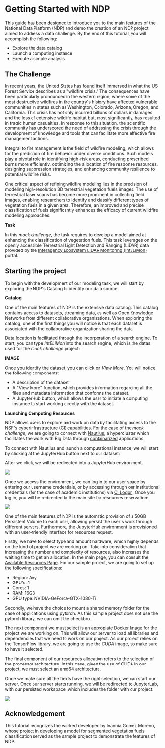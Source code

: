 # Getting Started with NDP

This guide has been designed to introduce you to the main features of the National Data Platform (NDP) and demo the creation of an NDP project aimed to address a data challenge. By the end of this tutorial, you will accomplish the following:

- Explore the data catalog
- Launch a computing instance
- Execute a simple analysis

## The Challenge

In recent years, the United States has found itself immersed in what the US Forest Service describes as a "wildfire crisis." The consequences have been particularly pronounced in the western region, where some of the most destructive wildfires in the country's history have affected vulnerable communities in states such as Washington, Colorado, Arizona, Oregon, and California. This crisis has not only incurred billions of dollars in damages and the loss of extensive wildlife habitat but, most significantly, has resulted in tragic human casualties. In response to this situation, the scientific community has underscored the need of addressing the crisis through the development of knowledge and tools that can facilitate more effective fire management actions.

Integral to fire management is the field of wildfire modeling, which allows for the prediction of fire behavior under diverse conditions. Such models play a pivotal role in identifying high-risk areas, conducting prescribed burns more efficiently, optimizing the allocation of fire response resources, designing suppression strategies, and enhancing community resilience to potential wildfire risks.

One critical aspect of refining wildfire modeling lies in the precision of modeling high-resolution 3D terrestrial vegetation fuels images. The use of terrestrial laser scans has become more prominent in collecting field images, enabling researchers to identify and classify different types of vegetation fuels in a given area. Therefore, an improved and precise classification of fuels significantly enhances the efficacy of current wildfire modeling approaches.

**Task**

In this *mock challenge*, the task requires to develop a model aimed at enhancing the classification of vegetation fuels. This task leverages on the openly accessible Terrestrial Light Detection and Ranging (LiDAR) data provided by the [Interagency Ecosystem LiDAR Monitoring (IntELiMon)](https://dmsdata.cr.usgs.gov/lidar-monitoring/viewer/) portal.

## Starting the project

To begin with the development of our modeling task, we will start by exploring the NDP's Catalog to identify our data source.

**Catalog**

One of the main features of NDP is the extensive data catalog. This catalog contains access to datasets, streaming data, as well as Open Knowledge Networks from different collaborative organizations. When exploring the catalog, one of the first things you will notice is that each dataset is associated with the collaborative organization sharing the data. 

Data location is facilitated through the incorporation of a search engine. To start, you can type *IntELiMon* into the search engine, which is the datas used for the *mock challenge* project:

**IMAGE**

Once you identify the dataset, you can click on *View More*. You will notice the following components:

- A description of the dataset
- A "View More" function, which provides information regarding all the files and metadata information that conforms the dataset. 
- A JupyterHub button, which allows the user to initiate a computing instance to start working directly with the dataset.

**Launching Computing Resources**

NDP allows users to explore and work on data by facilitating access to the NSF's cyberinfrastructure (CI) capabilities. For the case of the *mock challenge*, we are going to connect with [Nautilus](https://nationalresearchplatform.org/nautilus/), a hypercluster which facilitates the work with Big Data through [containarized](https://en.wikipedia.org/wiki/Containerization_(computing)) applications. 

To connect with Nautilus and launch a computational instance, we will start by clicking at the JupyterHub button next to our dataset:

After we click, we will be redirected into a JupyterHub environment.

<img src="https://github.com/pramonettivega/images/blob/main/Screenshot%202024-01-09%20211402.png?raw=true">

Once we access the environment, we can log in to our user space by entering our username credentials, or by accessing through our institutional credentials (for the case of academic institutions) via [CI Logon](https://www.cilogon.org/). Once you log in, you will be redirected to the main site for resources reservation:

<img src="https://github.com/pramonettivega/images/blob/main/Screenshot%202024-01-11%20182754.png?raw=true">

One of the main features of NDP is the automatic provision of a 50GB Persistent Volume to each user, allowing persist the user's work through different servers. Furthermore, the JupyterHub environment is provisioned with an user-friendly interface for resources request. 

Firstly, we have to select type and amount hardware, which highly depends on the kind of project we are working on. Take into consideration that increasing the number and complexity of resources, also increases the waiting time to get an allocation. In the main page, you can consult the [Available Resources Page](https://portal.nrp-nautilus.io/resources). For our sample project, we are going to set up the following specifications:

- Region: Any
- GPU's: 1
- Cores: 1
- RAM: 16GB
- GPU type: NVIDIA-GeForce-GTX-1080-Ti

Secondly, we have the choice to mount a shared memory folder for the case of applications using pytorch. As this sample project does not use the pytorch library, we can omit the checkbox.

The next component we must select is an appropiate [Docker Image](https://docs.docker.com/get-started/overview/) for the project we are working on. This will allow our server to load all libraries and dependencies that we need to work on our project. As our project relies on the TensorFlow library, we are going to use the *CUDA* image, so make sure to have it selected. 

The final component of our resources allocation refers to the selection of the processor architecture. In this case, given the use of CUDA in our project, we must select an amd64 architecture. 

Once we make sure all the fields have the right selection, we can start our server. Once our server starts running, we will be redirected to JupyterLab, with our persisted workspace, which includes the folder with our project:

<img src="https://github.com/pramonettivega/images/blob/main/Screenshot%202024-01-11%20203016.png?raw=true">

## Acknowledgement

This tutorial recognizes the worked developed by Ivannia Gomez Moreno, whose project in developing a model for segmented vegetation fuels classification served as the sample project to demonstrate the features of NDP.
